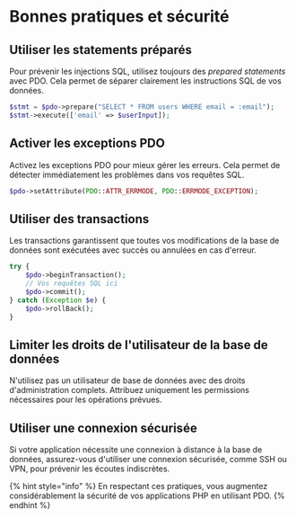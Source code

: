 # Bonnes pratiques et sécurité

## Utiliser les statements préparés

Pour prévenir les injections SQL, utilisez toujours des _prepared statements_ avec PDO. Cela permet de séparer clairement les instructions SQL de vos données.

```php
$stmt = $pdo->prepare("SELECT * FROM users WHERE email = :email");
$stmt->execute(['email' => $userInput]);
```

## Activer les exceptions PDO

Activez les exceptions PDO pour mieux gérer les erreurs. Cela permet de détecter immédiatement les problèmes dans vos requêtes SQL.

```php
$pdo->setAttribute(PDO::ATTR_ERRMODE, PDO::ERRMODE_EXCEPTION);
```

## Utiliser des transactions

Les transactions garantissent que toutes vos modifications de la base de données sont exécutées avec succès ou annulées en cas d'erreur.

```php
try {
    $pdo->beginTransaction();
    // Vos requêtes SQL ici
    $pdo->commit();
} catch (Exception $e) {
    $pdo->rollBack();
}
```

## Limiter les droits de l'utilisateur de la base de données

N'utilisez pas un utilisateur de base de données avec des droits d'administration complets. Attribuez uniquement les permissions nécessaires pour les opérations prévues.

## Utiliser une connexion sécurisée

Si votre application nécessite une connexion à distance à la base de données, assurez-vous d'utiliser une connexion sécurisée, comme SSH ou VPN, pour prévenir les écoutes indiscrètes.

{% hint style="info" %}
En respectant ces pratiques, vous augmentez considérablement la sécurité de vos applications PHP en utilisant PDO.
{% endhint %}
